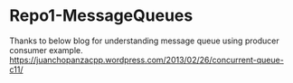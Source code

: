 # Repo1-MessageQueues
Thanks to below blog for understanding message queue using producer consumer example.
https://juanchopanzacpp.wordpress.com/2013/02/26/concurrent-queue-c11/

